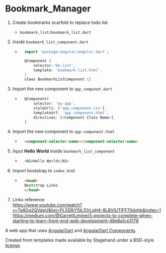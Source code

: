 # Bookmark_Manager

1. Create bookmarks scarfold to replace todo list
    * `bookmark_list/bookmark_list.dart`
2. Inside `bookmark_list_component.dart`
    * ```dart
        import 'package:angular/angular.dart';

        @Component {
            selector:'bm-list',
            template: 'bookmark-list.html',
        }
        class BookmarkListComponent {}
        ```
3. Import the new component to `app_componet.dart`
    * ```dart
        @Component(
            selector: 'my-app',
            styleUrls: ['app_component.css'],
            templateUrl: 'app_component.html',
            directives: [<Component Class Name>],
        )
        ```
4. Import the new component to `app-component.html`
    * ```html
        <component-selector-name></component-selector-name>
        ```
5. Input __Hello World__ inside `bookmark_list_component`
    * ```html
        <h1>Hello World</h1>
        ```

6. Import bootstrap to `index.html`
    * ```html
        <head>
        Bootstrap Links
        </head>
        ```

7. Links reference <br>
https://www.youtube.com/watch?v=7g8Gg2QVdeU&list=PL55RiY5tL51rLqH4-8LBVlUTIFF70dxhb&index=1 <br>
https://medium.com/@GarrettLevine/5-projects-to-complete-when-starting-to-learn-front-end-web-development-48e8a1ce3178


A web app that uses [AngularDart](https://webdev.dartlang.org/angular) and
[AngularDart Components](https://webdev.dartlang.org/components).

Created from templates made available by Stagehand under a BSD-style
[license](https://github.com/dart-lang/stagehand/blob/master/LICENSE).
